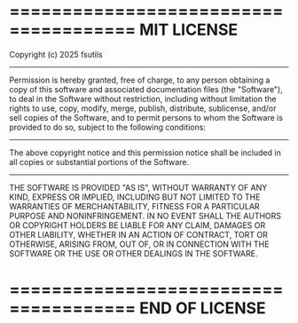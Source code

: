 ======================================
          MIT LICENSE
======================================

Copyright (c) 2025 fsutils

--------------------------------------
Permission is hereby granted, free of charge, to any person 
obtaining a copy of this software and associated documentation 
files (the "Software"), to deal in the Software without 
restriction, including without limitation the rights to use, 
copy, modify, merge, publish, distribute, sublicense, and/or 
sell copies of the Software, and to permit persons to whom the 
Software is provided to do so, subject to the following conditions:

--------------------------------------
The above copyright notice and this permission notice shall be 
included in all copies or substantial portions of the Software.

--------------------------------------
THE SOFTWARE IS PROVIDED "AS IS", WITHOUT WARRANTY OF ANY KIND, 
EXPRESS OR IMPLIED, INCLUDING BUT NOT LIMITED TO THE WARRANTIES 
OF MERCHANTABILITY, FITNESS FOR A PARTICULAR PURPOSE AND 
NONINFRINGEMENT. IN NO EVENT SHALL THE AUTHORS OR COPYRIGHT 
HOLDERS BE LIABLE FOR ANY CLAIM, DAMAGES OR OTHER LIABILITY, 
WHETHER IN AN ACTION OF CONTRACT, TORT OR OTHERWISE, ARISING 
FROM, OUT OF, OR IN CONNECTION WITH THE SOFTWARE OR THE USE OR 
OTHER DEALINGS IN THE SOFTWARE.

======================================
           END OF LICENSE
======================================
